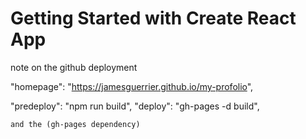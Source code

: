 # Getting Started with Create React App

note on the github deployment

"homepage": "https://jamesguerrier.github.io/my-profolio",

"predeploy": "npm run build",
    "deploy": "gh-pages -d build",

    and the (gh-pages dependency)




